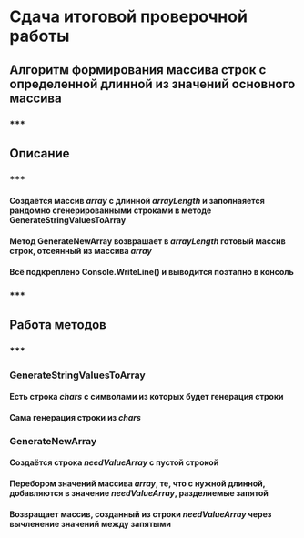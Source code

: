 # Сдача итоговой проверочной работы

## **Алгоритм формирования массива строк с определенной длинной из значений основного массива**

### ***
## **Описание**
### ***

#### Создаётся массив *array* с длинной *arrayLength* и заполнаяется рандомно сгенерированными строками в методе **GenerateStringValuesToArray**

#### Метод **GenerateNewArray** возврашает в *arrayLength* готовый массив строк, отсеянный из массива *array*

#### Всё подкреплено Console.WriteLine() и выводится поэтапно в консоль

### ***
## **Работа методов**
### ***

### **GenerateStringValuesToArray**

#### Есть строка *chars* с символами из которых будет генерация строки
#### Сама генерация строки из *chars*

### **GenerateNewArray**

#### Создаётся строка *needValueArray* c пустой строкой
#### Перебором значений массива *array*, те, что с нужной длинной, добавляются в значение *needValueArray*, разделяемые запятой
#### Возвращает массив, созданный из строки *needValueArray* через вычленение значений между запятыми